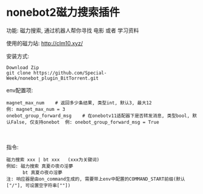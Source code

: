 # nonebot2磁力搜索插件

功能: 磁力搜索, 通过机器人帮你寻找 电影 或者 学习资料

使用的磁力站: http://clm10.xyz/

安装方式:
    
    Download Zip
    git clone https://github.com/Special-Week/nonebot_plugin_BitTorrent.git

env配置项:

    magnet_max_num    # 返回多少条结果, 类型int, 默认3, 最大12               例: magnet_max_num = 3
    onebot_group_forward_msg    # 在onebotv11适配器下是否转发消息, 类型bool, 默认False, 仅支持onebot  例: onebot_group_forward_msg = True


​    
​    
指令:

    磁力搜索 xxx | bt xxx   (xxx为关键词)
    例如: 磁力搜索 真夏の夜の淫夢
          bt 真夏の夜の淫夢
    注: 响应器是由on_command生成的, 需要带上env中配置的COMMAND_START前缀(默认["/"], 可设置空字符串[""])

